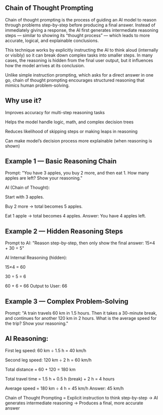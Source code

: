 ## Chain of Thought Prompting
Chain of thought prompting is the process of guiding an AI model to reason through problems step-by-step before producing a final answer. Instead of immediately giving a response, the AI first generates intermediate reasoning steps — similar to showing its “thought process” — which leads to more accurate, logical, and explainable conclusions.

This technique works by explicitly instructing the AI to think aloud (internally or visibly) so it can break down complex tasks into smaller steps. In many cases, the reasoning is hidden from the final user output, but it influences how the model arrives at its conclusion.

Unlike simple instruction prompting, which asks for a direct answer in one go, chain of thought prompting encourages structured reasoning that mimics human problem-solving.

## Why use it?
Improves accuracy for multi-step reasoning tasks

Helps the model handle logic, math, and complex decision trees

Reduces likelihood of skipping steps or making leaps in reasoning

Can make model’s decision process more explainable (when reasoning is shown) 

## Example 1 — Basic Reasoning Chain
Prompt:
"You have 3 apples, you buy 2 more, and then eat 1. How many apples are left? Show your reasoning."

AI (Chain of Thought):

Start with 3 apples.

Buy 2 more → total becomes 5 apples.

Eat 1 apple → total becomes 4 apples.
Answer: You have 4 apples left.

## Example 2 — Hidden Reasoning Steps
Prompt to AI:
"Reason step-by-step, then only show the final answer: 15×4 + 30 ÷ 5"

AI Internal Reasoning (hidden):

15×4 = 60

30 ÷ 5 = 6

60 + 6 = 66
Output to User: 66

## Example 3 — Complex Problem-Solving
Prompt:
"A train travels 60 km in 1.5 hours. Then it takes a 30-minute break, and continues for another 120 km in 2 hours. What is the average speed for the trip? Show your reasoning."

## AI Reasoning:

First leg speed: 60 km ÷ 1.5 h = 40 km/h

Second leg speed: 120 km ÷ 2 h = 60 km/h

Total distance = 60 + 120 = 180 km

Total travel time = 1.5 h + 0.5 h (break) + 2 h = 4 hours

Average speed = 180 km ÷ 4 h = 45 km/h
Answer: 45 km/h


Chain of Thought Prompting = Explicit instruction to think step-by-step → AI generates intermediate reasoning → Produces a final, more accurate answer


